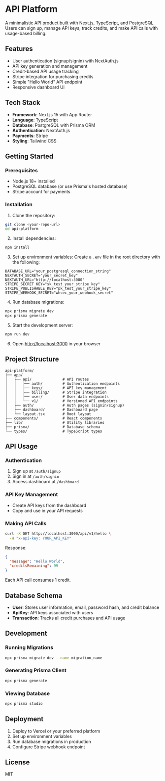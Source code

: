 # API Platform

A minimalistic API product built with Next.js, TypeScript, and PostgreSQL. Users can sign up, manage API keys, track credits, and make API calls with usage-based billing.

## Features

- User authentication (signup/signin) with NextAuth.js
- API key generation and management
- Credit-based API usage tracking
- Stripe integration for purchasing credits
- Simple "Hello World" API endpoint
- Responsive dashboard UI

## Tech Stack

- **Framework**: Next.js 15 with App Router
- **Language**: TypeScript
- **Database**: PostgreSQL with Prisma ORM
- **Authentication**: NextAuth.js
- **Payments**: Stripe
- **Styling**: Tailwind CSS

## Getting Started

### Prerequisites

- Node.js 18+ installed
- PostgreSQL database (or use Prisma's hosted database)
- Stripe account for payments

### Installation

1. Clone the repository:
```bash
git clone <your-repo-url>
cd api-platform
```

2. Install dependencies:
```bash
npm install
```

3. Set up environment variables:
Create a `.env` file in the root directory with the following:
```env
DATABASE_URL="your_postgresql_connection_string"
NEXTAUTH_SECRET="your_secret_key"
NEXTAUTH_URL="http://localhost:3000"
STRIPE_SECRET_KEY="sk_test_your_stripe_key"
STRIPE_PUBLISHABLE_KEY="pk_test_your_stripe_key"
STRIPE_WEBHOOK_SECRET="whsec_your_webhook_secret"
```

4. Run database migrations:
```bash
npx prisma migrate dev
npx prisma generate
```

5. Start the development server:
```bash
npm run dev
```

6. Open [http://localhost:3000](http://localhost:3000) in your browser

## Project Structure

```
api-platform/
├── app/
│   ├── api/              # API routes
│   │   ├── auth/         # Authentication endpoints
│   │   ├── keys/         # API key management
│   │   ├── billing/      # Stripe integration
│   │   ├── user/         # User data endpoints
│   │   └── v1/           # Versioned API endpoints
│   ├── auth/             # Auth pages (signin/signup)
│   ├── dashboard/        # Dashboard page
│   └── layout.tsx        # Root layout
├── components/           # React components
├── lib/                  # Utility libraries
├── prisma/               # Database schema
└── types/                # TypeScript types
```

## API Usage

### Authentication
1. Sign up at `/auth/signup`
2. Sign in at `/auth/signin`
3. Access dashboard at `/dashboard`

### API Key Management
- Create API keys from the dashboard
- Copy and use in your API requests

### Making API Calls

```bash
curl -X GET http://localhost:3000/api/v1/hello \
  -H "x-api-key: YOUR_API_KEY"
```

Response:
```json
{
  "message": "Hello World",
  "creditsRemaining": 99
}
```

Each API call consumes 1 credit.

## Database Schema

- **User**: Stores user information, email, password hash, and credit balance
- **ApiKey**: API keys associated with users
- **Transaction**: Tracks all credit purchases and API usage

## Development

### Running Migrations
```bash
npx prisma migrate dev --name migration_name
```

### Generating Prisma Client
```bash
npx prisma generate
```

### Viewing Database
```bash
npx prisma studio
```

## Deployment

1. Deploy to Vercel or your preferred platform
2. Set up environment variables
3. Run database migrations in production
4. Configure Stripe webhook endpoint

## License

MIT
